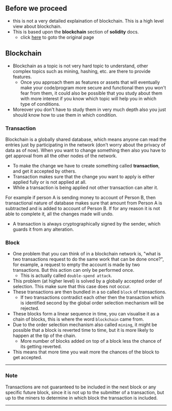 ## Before we proceed
- this is not a very detailed explaination of blockchain. This is a high level view about blockchain.
- This is based upon the **blockchain** section of **solidity** docs.
    - click [here](https://docs.soliditylang.org/en/v0.8.15/introduction-to-smart-contracts.html) to goto the original page

## Blockchain 
- Blockchain as a topic is not very hard topic to understand, other complex topics such as mining, hashing, etc. are there to provide features.
    - Once you approach them as features or assets that will eventually make your code/program more secure and functional then you won't fear from them, it could also be possible that you study about them with more interest if you know which topic will help you in which type of conditions.
- Moreover you don't have to study them in very much depth also you just should know how to use them in which condition.

### Transaction

Blockchain is a globally shared database, which means anyone can read the entries just by participating in the network (don't worry about the privacy of data as of now).
When you want to change something then also you have to get approval from all the other nodes of the network.

- To make the change we have to create something called **transaction**, and get it accepted by others.
- Transaction makes sure that the change you want to apply is either applied fully or is not applied at all.
- While a transaction is being applied not other transaction can alter it.

For example if person A is sending money to account of Person B, then transactional nature of database makes sure that amount from Person A is subtracted and is added to account of Person B. If for any reason it is not able to complete it, all the changes made will undo.

- A transaction is always cryptographically signed by the sender, which guards it from any alteration.

### Block
- One problem that you can think of in a blockchain network is, "what is two transactions request to do the same work that can be done once?", for example, a request to empty the account is made by two transactions. But this action can only be performed once.
    - This is actually called `double-spend attack`.
- This problem (at higher level) is solved by a globally accepted order of selection. This make sure that this case does not occur.
- These transactions are then bundled in a so called `block` of transactions.
    - If two transactions contradict each other then the transaction which is identified second by the global order selection mechanism will be rejected.
- These blocks form a linear sequence in time, you can visualise it as a chain of blocks, this is where the word `blockchain` came from.
- Due to the order selection mechanism also called `mining`, it might be possible that a block is reverted time to time, but it is more likely to happen at the tip of the chain.
    - More number of blocks added on top of a block less the chance of its getting reverted.
- This means that more time you wait more the chances of the block to get accepted.
---
### Note
<p>
Transactions are not guaranteed to be included in the next block or any specific future block, since it is not up to the submitter of a transaction, but up to the miners to determine in which block the transaction is included.
</p>

---